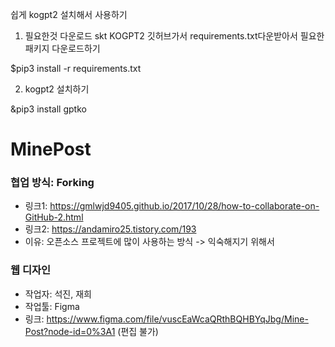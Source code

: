 쉽게 kogpt2 설치해서 사용하기

1. 필요한것 다운로드
skt KOGPT2 깃허브가서 requirements.txt다운받아서 필요한 패키지 다운로드하기

$pip3 install -r requirements.txt

2. kogpt2 설치하기

&pip3 install gptko

# MinePost

### 협업 방식: Forking
- 링크1: <https://gmlwjd9405.github.io/2017/10/28/how-to-collaborate-on-GitHub-2.html>
- 링크2: <https://andamiro25.tistory.com/193>
- 이유: 오픈소스 프로젝트에 많이 사용하는 방식 -> 익숙해지기 위해서

### 웹 디자인
- 작업자: 석진, 재희
- 작업툴: Figma
- 링크: <https://www.figma.com/file/vuscEaWcaQRthBQHBYqJbg/Mine-Post?node-id=0%3A1> (편집 불가)

